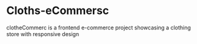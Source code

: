 # Cloths-eCommersc
clotheCommerc is a frontend e-commerce project showcasing a clothing store with responsive design
